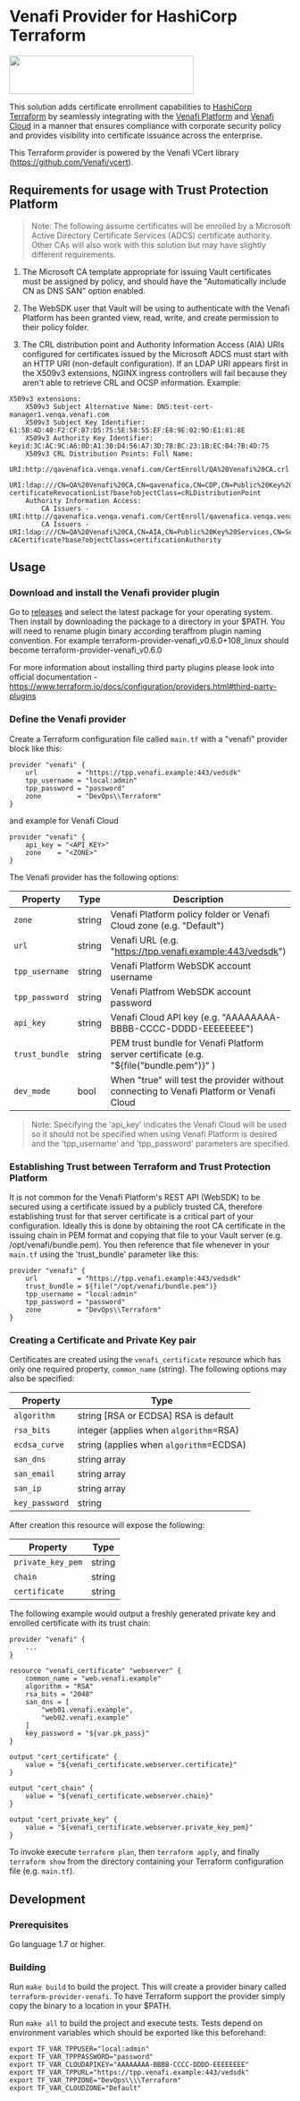 # Venafi Provider for HashiCorp Terraform

<img src="https://www.venafi.com/sites/default/files/content/body/Light_background_logo.png" width="330px" height="69px"/>

This solution adds certificate enrollment capabilities to [HashiCorp Terraform](https://www.terraform.io/) by seamlessly integrating with the [Venafi Platform](https://www.venafi.com/platform/trust-protection-platform) and [Venafi Cloud](https://pki.venafi.com/venafi-cloud/) in a manner that ensures compliance with corporate security policy and provides visibility into certificate issuance across the enterprise.

This Terraform provider is powered by the Venafi VCert library (https://github.com/Venafi/vcert).

## Requirements for usage with Trust Protection Platform

> Note: The following assume certificates will be enrolled by a Microsoft Active Directory Certificate Services (ADCS) certificate authority. Other CAs will also work with this solution but may have slightly different requirements.

1. The Microsoft CA template appropriate for issuing Vault certificates must be assigned by policy, and should have the "Automatically include CN as DNS SAN" option enabled.

2. The WebSDK user that Vault will be using to authenticate with the Venafi Platform has been granted view, read, write, and create permission to their policy folder.

3. The CRL distribution point and Authority Information Access (AIA) URIs configured for certificates issued by the Microsoft ADCS must start with an HTTP URI (non-default configuration).  If an LDAP URI appears first in the X509v3 extensions, NGINX ingress controllers will fail because they aren't able to retrieve CRL and OCSP information. Example:

```
X509v3 extensions:
    X509v3 Subject Alternative Name: DNS:test-cert-manager1.venqa.venafi.com
    X509v3 Subject Key Identifier: 61:5B:4D:40:F2:CF:87:D5:75:5E:58:55:EF:E8:9E:02:9D:E1:81:8E
    X509v3 Authority Key Identifier: keyid:3C:AC:9C:A6:0D:A1:30:D4:56:A7:3D:78:BC:23:1B:EC:B4:7B:4D:75
    X509v3 CRL Distribution Points: Full Name:
        URI:http://qavenafica.venqa.venafi.com/CertEnroll/QA%20Venafi%20CA.crl
        URI:ldap:///CN=QA%20Venafi%20CA,CN=qavenafica,CN=CDP,CN=Public%20Key%20Services,CN=Services,CN=Configuration,DC=venqa,DC=venafi,DC=com?certificateRevocationList?base?objectClass=cRLDistributionPoint
    Authority Information Access:
        CA Issuers - URI:http://qavenafica.venqa.venafi.com/CertEnroll/qavenafica.venqa.venafi.com_QA%20Venafi%20CA.crt
        CA Issuers - URI:ldap:///CN=QA%20Venafi%20CA,CN=AIA,CN=Public%20Key%20Services,CN=Services,CN=Configuration,DC=venqa,DC=venafi,DC=com?cACertificate?base?objectClass=certificationAuthority
```

## Usage

### Download and install the Venafi provider plugin

Go to [releases](https://github.com/Venafi/terraform-provider-venafi/releases) and select the latest package for your operating system. 
Then install by downloading the package to a directory in your $PATH.
You will need to rename plugin binary according teraffrom plugin naming convention. For example terraform-provider-venafi_v0.6.0+108_linux should become
terraform-provider-venafi_v0.6.0

For more information about installing third party plugins please look into official documentation - https://www.terraform.io/docs/configuration/providers.html#third-party-plugins

### Define the Venafi provider

Create a Terraform configuration file called `main.tf` with a "venafi" provider block like this:

```
provider "venafi" {
    url          = "https://tpp.venafi.example:443/vedsdk"
    tpp_username = "local:admin"
    tpp_password = "password"
    zone         = "DevOps\\Terraform"
}
```

and example for Venafi Cloud

```
provider "venafi" {
    api_key = "<API_KEY>"
    zone    = "<ZONE>"
}
```

The Venafi provider has the following options:

| Property       | Type    | Description                                                                            |
| -------------- | ------- | -------------------------------------------------------------------------------------- |
| `zone`         |string   |Venafi Platform policy folder or Venafi Cloud zone (e.g. "Default")                     |
| `url`          |string   |Venafi URL (e.g. "https://tpp.venafi.example:443/vedsdk")                               |
| `tpp_username` |string   |Venafi Platform WebSDK account username                                                 |
| `tpp_password` |string   |Venafi Platfrom WebSDK account password                                                 |
| `api_key`      |string   |Venafi Cloud API key (e.g. "AAAAAAAA-BBBB-CCCC-DDDD-EEEEEEEE")                          |
| `trust_bundle` |string   |PEM trust bundle for Venafi Platform server certificate (e.g. "${file("bundle.pem")}" ) |
| `dev_mode`     |bool     |When "true" will test the provider without connecting to Venafi Platform or Venafi Cloud|

> Note: Specifying the 'api_key' indicates the Venafi Cloud will be used so it should not be specified when using Venafi Platform is desired and the 'tpp_username' and 'tpp_password' parameters are specified.

### Establishing Trust between Terraform and Trust Protection Platform

It is not common for the Venafi Platform's REST API (WebSDK) to be secured using a certificate issued by a publicly trusted CA, therefore establishing trust for that server certificate is a critical part of your configuration.  Ideally this is done by obtaining the root CA certificate in the issuing chain in PEM format and copying that file to your Vault server (e.g. /opt/venafi/bundle.pem).  You then reference that file whenever in your `main.tf` using the 'trust_bundle' parameter like this:

```
provider "venafi" {
    url          = "https://tpp.venafi.example:443/vedsdk"
    trust_bundle = ${file("/opt/venafi/bundle.pem")}
    tpp_username = "local:admin"
    tpp_password = "password"
    zone         = "DevOps\\Terraform"
}
```

### Creating a Certificate and Private Key pair

Certificates are created using the `venafi_certificate` resource which has only one required property, `common_name` (string). The following options may also be specified:

| Property       | Type                                    |
| -------------- | --------------------------------------- |
| `algorithm`    | string [RSA or ECDSA]   RSA is default  |
| `rsa_bits`     | integer (applies when `algorithm`=RSA)  |
| `ecdsa_curve`  | string (applies when `algorithm`=ECDSA) |
| `san_dns`      | string array                            |
| `san_email`    | string array                            |
| `san_ip`       | string array                            |
| `key_password` | string                                  |

After creation this resource will expose the following:

| Property          | Type   |
| ----------------- | ------ |
| `private_key_pem` | string |
| `chain`           | string |
| `certificate`     | string |

The following example would output a freshly generated private key and enrolled certificate with its trust chain:

```
provider "venafi" {
    ...
}

resource "venafi_certificate" "webserver" {
    common_name = "web.venafi.example"
    algorithm = "RSA"
    rsa_bits = "2048"
    san_dns = [
        "web01.venafi.example",
        "web02.venafi.example"
    ]
    key_password = "${var.pk_pass}"
}

output "cert_certificate" {
    value = "${venafi_certificate.webserver.certificate}"
}

output "cert_chain" {
    value = "${venafi_certificate.webserver.chain}"
}

output "cert_private_key" {
    value = "${venafi_certificate.webserver.private_key_pem}"
}
```

To invoke execute `terraform plan`, then `terraform apply`, and finally `terraform show` from the directory containing your Terraform configuration file (e.g. `main.tf`).

## Development

### Prerequisites

Go language 1.7 or higher.

### Building

Run `make build` to build the project.  This will create a provider binary called `terraform-provider-venafi`.  To have Terraform support the provider simply copy the binary to a location in your $PATH.

Run `make all` to build the project and execute tests.  Tests depend on environment variables which should be exported like this beforehand:

```
export TF_VAR_TPPUSER="local:admin"
export TF_VAR_TPPPASSWORD="password"
export TF_VAR_CLOUDAPIKEY="AAAAAAAA-BBBB-CCCC-DDDD-EEEEEEEE"
export TF_VAR_TPPURL="https://tpp.venafi.example:443/vedsdk"
export TF_VAR_TPPZONE="DevOps\\\\Terraform"
export TF_VAR_CLOUDZONE="Default"
```
